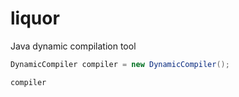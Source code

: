 # liquor

Java dynamic compilation tool

```java
DynamicCompiler compiler = new DynamicCompiler();

compiler

```